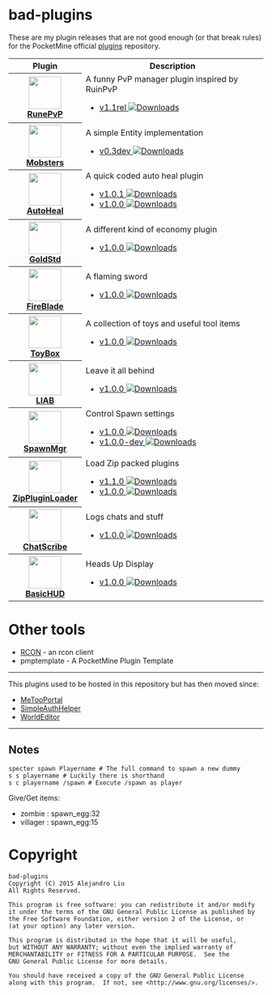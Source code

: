 # bad-plugins

These are my plugin releases that are not good enough (or that break
rules) for the PocketMine official
[plugins](http://plugins.pocketmine.net/) repository.

<table>
<tr><th>Plugin</th><th>Description</th></tr>
<tr>
  <th>
    <a href="https://github.com/alejandroliu/bad-plugins/tree/master/RunePvP">
      <img src="https://raw.githubusercontent.com/alejandroliu/bad-plugins/master/Media/Iron_Sword.png" style="width:64px;height:64px" width="64" height="64"/>
      <br/>
      RunePvP
    </a>
  </th>
  <td>
    A funny PvP manager plugin inspired by RuinPvP
    <ul>
      <li>
	<a href="https://github.com/alejandroliu/bad-plugins/releases/tag/RunePvP-1.1rel" title="Downloads">v1.1rel 
	  <img src="https://raw.githubusercontent.com/alejandroliu/bad-plugins/master/Media/download-icon.png" alt="Downloads"/></a>
      </li>
    </ul>
  </td>
</tr>
<!---------------------------------------------------------------------->
<tr>
  <th>
    <a href="https://github.com/alejandroliu/bad-plugins/tree/master/Mobsters">
      <img src="https://raw.githubusercontent.com/alejandroliu/bad-plugins/master/Media/Mobsters-icon.png" style="width:64px;height:64px" width="64" height="64"/>
      <br/>
      Mobsters
    </a>
  </th>
  <td>
    A simple Entity implementation
    <ul>
      <li>
	<a href="https://github.com/alejandroliu/bad-plugins/releases/tag/Mobsters-0.3dev" title="Downloads"> v0.3dev
	  <img src="https://raw.githubusercontent.com/alejandroliu/bad-plugins/master/Media/download-icon.png" alt="Downloads"/></a>
      </li>
    </ul>
  </td>
</tr>
<!---------------------------------------------------------------------->
<tr>
  <th>
    <a href="https://github.com/alejandroliu/bad-plugins/tree/master/AutoHeal">
      <img src="https://raw.githubusercontent.com/alejandroliu/bad-plugins/master/Media/AutoHeal-icon.png" style="width:64px;height:64px" width="64" height="64"/>
      <br/>
      AutoHeal
    </a>
  </th>
  <td>
    A quick coded auto heal plugin
    <ul>
      <li>
	<a href="https://github.com/alejandroliu/bad-plugins/releases/tag/AutoHeal-1.0.1" title="Downloads">v1.0.1
	  <img src="https://raw.githubusercontent.com/alejandroliu/bad-plugins/master/Media/download-icon.png" alt="Downloads"/></a>
      </li>
      <li>
	<a href="https://github.com/alejandroliu/bad-plugins/releases/tag/AutoHeal-1.0.0" title="Downloads">v1.0.0
	  <img src="https://raw.githubusercontent.com/alejandroliu/bad-plugins/master/Media/download-icon.png" alt="Downloads"/></a>
      </li>
    </ul>
  </td>
</tr>

<!---------------------------------------------------------------------->
<tr>
  <th>
    <a href="https://github.com/alejandroliu/bad-plugins/tree/master/GoldStd">
      <img src="https://raw.githubusercontent.com/alejandroliu/bad-plugins/master/Media/GoldStd2-icon.png" style="width:64px;height:64px" width="64" height="64"/>
      <br/>
      GoldStd
    </a>
  </th>
  <td>
    A different kind of economy plugin
    <ul>
      <li>
	<a href="https://github.com/alejandroliu/bad-plugins/releases/tag/GoldStd-1.0.0" title="Downloads">v1.0.0
	  <img src="https://raw.githubusercontent.com/alejandroliu/bad-plugins/master/Media/download-icon.png" alt="Downloads"/></a>
      </li>
    </ul>
  </td>
</tr>

<!---------------------------------------------------------------------->
<tr>
  <th>
    <a href="https://github.com/alejandroliu/bad-plugins/tree/master/FireBlade">
      <img src="https://raw.githubusercontent.com/alejandroliu/bad-plugins/master/Media/FireBlade-icon.png" style="width:64px;height:64px" width="64" height="64"/>
      <br/>
      FireBlade
    </a>
  </th>
  <td>
    A flaming sword
    <ul>
      <li>
	<a href="https://github.com/alejandroliu/bad-plugins/releases/tag/FireBlade-1.0.0" title="Downloads">v1.0.0
	  <img src="https://raw.githubusercontent.com/alejandroliu/bad-plugins/master/Media/download-icon.png" alt="Downloads"/></a>
      </li>
    </ul>
  </td>
</tr>

<!---------------------------------------------------------------------->
<tr>
  <th>
    <a href="https://github.com/alejandroliu/bad-plugins/tree/master/ToyBox">
      <img src="https://raw.githubusercontent.com/alejandroliu/bad-plugins/master/Media/icon-toy-box.png" style="width:64px;height:64px" width="64" height="64"/>
      <br/>
      ToyBox
    </a>
  </th>
  <td>
    A collection of toys and useful tool items
    <ul>
      <li>
	<a href="https://github.com/alejandroliu/bad-plugins/releases/tag/ToyBox-1.0.0" title="Downloads">v1.0.0
	  <img src="https://raw.githubusercontent.com/alejandroliu/bad-plugins/master/Media/download-icon.png" alt="Downloads"/></a>
      </li>
    </ul>
  </td>
</tr>

<!---------------------------------------------------------------------->
<tr>
  <th>
    <a href="https://github.com/alejandroliu/bad-plugins/tree/master/LIAB">
      <img src="https://raw.githubusercontent.com/alejandroliu/bad-plugins/master/Media/LIAB-icon.png" style="width:64px;height:64px" width="64" height="64"/>
      <br/>
      LIAB
    </a>
  </th>
  <td>
    Leave it all behind
    <ul>
      <li>
	<a href="https://github.com/alejandroliu/bad-plugins/releases/tag/LIAB-1.0.0" title="Downloads">v1.0.0
	  <img src="https://raw.githubusercontent.com/alejandroliu/bad-plugins/master/Media/download-icon.png" alt="Downloads"/></a>
      </li>
    </ul>
  </td>
</tr>
<!---------------------------------------------------------------------->
<tr>
  <th>
    <a href="https://github.com/alejandroliu/bad-plugins/tree/master/SpawnMgr">
<img src="https://raw.githubusercontent.com/alejandroliu/bad-plugins/master/Media/spawnicon.png" style="width:64px;height:64px" width="64" height="64"/>
      <br/>
      SpawnMgr
    </a>
  </th>
  <td>
    Control Spawn settings
    <ul>
      <li>
	<a href="https://github.com/alejandroliu/bad-plugins/releases/tag/SpawnMgr-1.0.0" title="Downloads">v1.0.0
	  <img src="https://raw.githubusercontent.com/alejandroliu/bad-plugins/master/Media/download-icon.png" alt="Downloads"/></a>
      </li>
      <li>
	<a href="https://github.com/alejandroliu/bad-plugins/releases/tag/SpawnControl-1.0.0" title="Downloads">v1.0.0-dev
	  <img src="https://raw.githubusercontent.com/alejandroliu/bad-plugins/master/Media/download-icon.png" alt="Downloads"/></a>
      </li>
    </ul>
  </td>
</tr>
<!---------------------------------------------------------------------->
<tr>
  <th>
    <a href="https://github.com/alejandroliu/bad-plugins/tree/master/ZipPluginLoader">
<img src="https://raw.githubusercontent.com/alejandroliu/bad-plugins/master/Media/ZipPlugin-icon.png" style="width:64px;height:64px" width="64" height="64"/>
      <br/>
      ZipPluginLoader
    </a>
  </th>
  <td>
    Load Zip packed plugins
    <ul>
      <li>
	<a href="https://github.com/alejandroliu/bad-plugins/releases/tag/ZipPluginLoader-1.1.0" title="Downloads">v1.1.0
	  <img src="https://raw.githubusercontent.com/alejandroliu/bad-plugins/master/Media/download-icon.png" alt="Downloads"/></a>
      </li>
      <li>
	<a href="https://github.com/alejandroliu/bad-plugins/releases/tag/ZipPluginLoader-1.0.0" title="Downloads">v1.0.0
	  <img src="https://raw.githubusercontent.com/alejandroliu/bad-plugins/master/Media/download-icon.png" alt="Downloads"/></a>
      </li>
    </ul>
  </td>
</tr>
<!---------------------------------------------------------------------->
<tr>
  <th>
    <a href="https://github.com/alejandroliu/bad-plugins/tree/master/ChatScribe">
<img src="https://raw.githubusercontent.com/alejandroliu/bad-plugins/master/Media/ChatScribe-icon.png" style="width:64px;height:64px" width="64" height="64"/>
      <br/>
      ChatScribe
    </a>
  </th>
  <td>
    Logs chats and stuff
    <ul>
      <li>
	<a href="https://github.com/alejandroliu/bad-plugins/releases/tag/ChatSCribe-1.0.0" title="Downloads">v1.0.0
	  <img src="https://raw.githubusercontent.com/alejandroliu/bad-plugins/master/Media/download-icon.png" alt="Downloads"/></a>
      </li>
    </ul>
  </td>
</tr>
<!---------------------------------------------------------------------->
<tr>
  <th>
    <a href="https://github.com/alejandroliu/bad-plugins/tree/master/BasicHUD">
<img src="https://raw.githubusercontent.com/alejandroliu/bad-plugins/master/Media/hud.jpg" style="width:64px;height:64px" width="64" height="64"/>
      <br/>
      BasicHUD
    </a>
  </th>
  <td>
    Heads Up Display
    <ul>
      <li>
	<a href="https://github.com/alejandroliu/bad-plugins/releases/tag/BasicHUD-1.0.0" title="Downloads">v1.0.0
	  <img src="https://raw.githubusercontent.com/alejandroliu/bad-plugins/master/Media/download-icon.png" alt="Downloads"/></a>
      </li>
    </ul>
  </td>
</tr>

</table>

# Other tools

* [RCON](https://github.com/alejandroliu/bad-plugins/tree/master/rcon) -
  an rcon client
* pmptemplate - A PocketMine Plugin Template

* * *

This plugins used to be hosted in this repository but has then moved
since:

* [MeTooPortal](https://github.com/alejandroliu/pocketmine-plugins/tree/master/MagicTelePortal)
* [SimpleAuthHelper](https://github.com/alejandroliu/pocketmine-plugins/tree/master/SimpleAuthHelper)
* [WorldEditor](https://github.com/alejandroliu/plugin-remakes/tree/master/WorldEditor)


* * *

## Notes

	specter spawn Playername # The full command to spawn a new dummy
	s s playername # Luckily there is shorthand
	s c playername /spawn # Execute /spawn as player

Give/Get items:

* zombie : spawn_egg:32
* villager : spawn_egg:15

# Copyright

    bad-plugins
    Copyright (C) 2015 Alejandro Liu
    All Rights Reserved.

    This program is free software: you can redistribute it and/or modify
    it under the terms of the GNU General Public License as published by
    the Free Software Foundation, either version 2 of the License, or
    (at your option) any later version.

    This program is distributed in the hope that it will be useful,
    but WITHOUT ANY WARRANTY; without even the implied warranty of
    MERCHANTABILITY or FITNESS FOR A PARTICULAR PURPOSE.  See the
    GNU General Public License for more details.

    You should have received a copy of the GNU General Public License
    along with this program.  If not, see <http://www.gnu.org/licenses/>.

